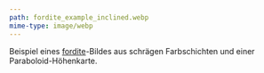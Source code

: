 ```yaml
---
path: fordite_example_inclined.webp
mime-type: image/webp
---
```


Beispiel eines [fordite](/blogposts/fordite)-Bildes aus schrägen Farbschichten und einer Paraboloid-Höhenkarte.
